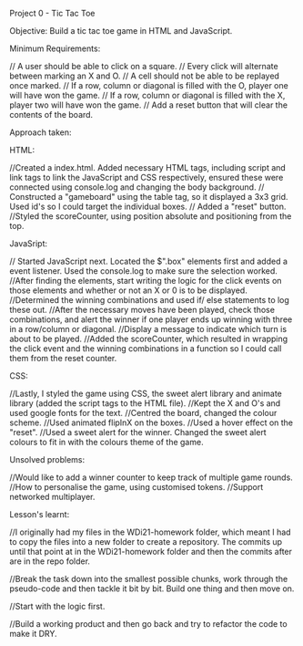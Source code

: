 Project 0 - Tic Tac Toe

Objective: Build a tic tac toe game in HTML and JavaScript.

Minimum Requirements:

// A user should be able to click on a square.
// Every click will alternate between marking an X and O.
// A cell should not be able to be replayed once marked.
// If a row, column or diagonal is filled with the O, player one will have won the game.
// If a row, column or diagonal is filled with the X, player two will have won the game.
// Add a reset button that will clear the contents of the board.

Approach taken:  

HTML:

//Created a index.html. Added necessary HTML tags, including script and link tags to link the JavaScript and CSS respectively, ensured these were connected using console.log and changing the body background.
// Constructed a "gameboard" using the table tag, so it displayed a 3x3 grid. Used id's so I could target the individual boxes.
// Added a "reset" button.
//Styled the scoreCounter, using position absolute and positioning from the top.

JavaSript:

// Started JavaScript next. Located the $".box" elements first and added a event listener. Used the console.log to make sure the selection worked.  
//After finding the elements, start writing the logic for the click events on those elements and whether or not an X or 0 is to be displayed.
//Determined the winning combinations and used if/ else statements to log these out.
//After the necessary moves have been played, check those combinations, and alert the winner if one player ends up winning with three in a row/column or diagonal.
//Display a message to indicate which turn is about to be played.
//Added the scoreCounter, which resulted in wrapping the click event and the winning combinations in a function so I could call them from the reset counter.  

CSS:

//Lastly, I styled the game using CSS, the sweet alert library and animate library (added the script tags to the HTML file).
//Kept the X and O's and used google fonts for the text.
//Centred the board, changed the colour scheme.
//Used animated flipInX on the boxes.
//Used a hover effect on the "reset".
//Used a sweet alert for the winner. Changed the sweet alert colours to fit in with the colours theme of the game.


Unsolved problems:

//Would like to add a winner counter to keep track of multiple game rounds.
//How to personalise the game, using customised tokens.
//Support networked multiplayer.

Lesson's learnt:

//I originally had my files in the WDi21-homework folder, which meant I had to copy the files into a new folder to create a repository. The commits up until that point at in the WDi21-homework folder and then the commits after are in the repo folder.

//Break the task down into the smallest possible chunks, work through the pseudo-code and then tackle it bit by bit. Build one thing and then move on.

//Start with the logic first.

//Build a working product and then go back and try to refactor the code to make it DRY.
